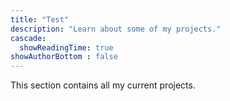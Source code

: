 ```yaml
---
title: "Test"
description: "Learn about some of my projects."
cascade:
  showReadingTime: true
showAuthorBottom : false
---
```

This section contains all my current projects.
